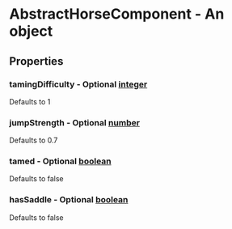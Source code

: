 

# AbstractHorseComponent - An object



## Properties



### tamingDifficulty - Optional [integer](integer)



Defaults to 1



### jumpStrength - Optional [number](number)



Defaults to 0.7



### tamed - Optional [boolean](boolean)



Defaults to false



### hasSaddle - Optional [boolean](boolean)



Defaults to false

